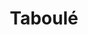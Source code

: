 ---
layout: recette
categories: [recettes]
hidden: true
lang: fr
sitemap: false
title: Taboulé
type: sel
pour: pour 10 personnes
ingredients: 
  - nom: semoule 
    qte: 400
    unite: gr
  - nom: citrons
    qte: 4
  - nom: tomates
    qte: 5
  - nom: concombre
    qte: 1
  - nom: oignon
    qte: 1
  - nom: pois chiches
    qte: 1
    unite: boîte
  - nom: raisins secs
    qte: 125
    unite: gr
  - nom: persil
    qte: à souhait
  - nom: menthe
    qte: à souhait
  - nom: huile d'olive
    qte: à souhait

preconditions:
  - Presser les citrons

etapes:
  - label: Préparation
    details:
      - Verser la semoule dans un saladier
      - Hacher le persil et la menthe
      - Ajouter le jus de citron, l'huile d'olive (beaucoup) et les herbes puis mélanger
      - Couper en dés les tomates, le concombre et l'oignon
      - Tout ajouter sur la semoule
      - Ajouter les pois chiches et les raisins
      - Mélanger
      - Laisser au frigo pendant une heure

notes:
  - Le jus de 4 citrons doit faire environ 125 mL
  - Cette recette donne environ 2.5 kg de taboulé
  - Pas besoin de cuire la semoule, elle va gonfler grâce au jus de citron, des tomates et de l'huile d'olive
---